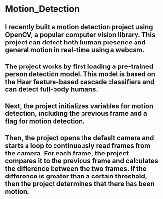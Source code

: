 # Motion_Detection

## I recently built a motion detection project using OpenCV, a popular computer vision library. This project can detect both human presence and general motion in real-time using a webcam.

## The project works by first loading a pre-trained person detection model. This model is based on the Haar feature-based cascade classifiers and can detect full-body humans.

## Next, the project initializes variables for motion detection, including the previous frame and a flag for motion detection.

## Then, the project opens the default camera and starts a loop to continuously read frames from the camera. For each frame, the project compares it to the previous frame and calculates the difference between the two frames. If the difference is greater than a certain threshold, then the project determines that there has been motion.



